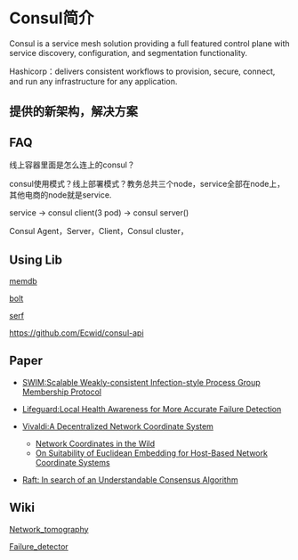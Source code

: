 # Consul简介

Consul is a service mesh solution providing a full featured control plane with service discovery, configuration, 
and segmentation functionality. 

Hashicorp：delivers consistent workflows to provision, secure, connect, and run any infrastructure for any application.

## 提供的新架构，解决方案



## FAQ

线上容器里面是怎么连上的consul？

consul使用模式？线上部署模式？教务总共三个node，service全部在node上，其他电商的node就是service.

service -> consul client(3 pod) -> consul server()

Consul Agent，Server，Client，Consul cluster，


## Using Lib

[memdb](https://github.com/hashicorp/go-memdb)

[bolt](https://github.com/boltdb/bolt)

[serf](https://www.serf.io/)

https://github.com/Ecwid/consul-api

## Paper

- [SWIM:Scalable Weakly-consistent Infection-style Process Group Membership Protocol](https://www.cs.cornell.edu/projects/Quicksilver/public_pdfs/SWIM.pdf)

- [Lifeguard:Local Health Awareness for More Accurate Failure Detection](https://arxiv.org/abs/1707.00788)

- [Vivaldi:A Decentralized Network Coordinate System](https://sites.cs.ucsb.edu/~ravenben/classes/276/papers/vivaldi-sigcomm04.pdf)
  - [Network Coordinates in the Wild](https://www.seltzer.com/assets/publications/Network-Coordinates-in-the-Wild.pdf)
  - [On Suitability of Euclidean Embedding for Host-Based Network Coordinate Systems](https://www-users.cse.umn.edu/~zhang089/Papers/Lee-Suitability-tonfinal.pdf)

- [Raft: In search of an Understandable Consensus Algorithm](https://raft.github.io/raft.pdf)


## Wiki

[Network_tomography](https://en.wikipedia.org/wiki/Network_tomograph)


[Failure_detector](https://en.wikipedia.org/wiki/Failure_detector)